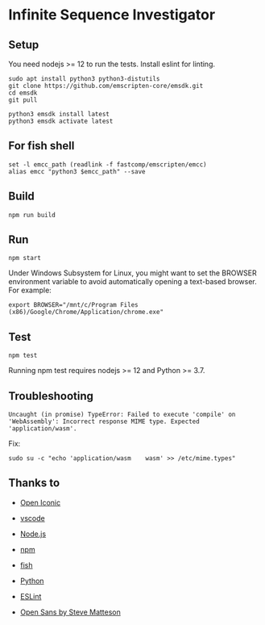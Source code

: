 # Infinite Sequence Investigator

## Setup

You need nodejs >= 12 to run the tests. Install eslint for linting.

```
sudo apt install python3 python3-distutils
git clone https://github.com/emscripten-core/emsdk.git
cd emsdk
git pull

python3 emsdk install latest
python3 emsdk activate latest
```

## For fish shell

```
set -l emcc_path (readlink -f fastcomp/emscripten/emcc)
alias emcc "python3 $emcc_path" --save
```

## Build

```
npm run build
```

## Run

```
npm start
```

Under Windows Subsystem for Linux, you might want to set the BROWSER environment
variable to avoid automatically opening a text-based browser. For example:

```
export BROWSER="/mnt/c/Program Files (x86)/Google/Chrome/Application/chrome.exe"
```

## Test

```
npm test
```

Running npm test requires nodejs >= 12 and Python >= 3.7.

## Troubleshooting

```
Uncaught (in promise) TypeError: Failed to execute 'compile' on 'WebAssembly': Incorrect response MIME type. Expected 'application/wasm'.
```

Fix:

```
sudo su -c "echo 'application/wasm    wasm' >> /etc/mime.types"
```

## Thanks to

- [Open Iconic](https://github.com/iconic/open-iconic)

- [vscode](https://github.com/microsoft/vscode)

- [Node.js](https://github.com/nodejs)

- [npm](https://github.com/npm)

- [fish](https://github.com/fish-shell)

- [Python](https://github.com/python)

- [ESLint](https://github.com/eslint)

- [Open Sans by Steve Matteson](https://fonts.google.com/specimen/Open+Sans)
